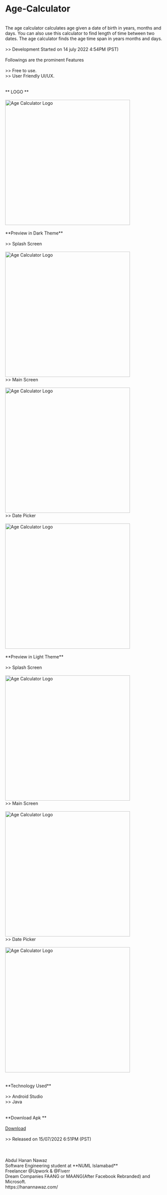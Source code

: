 # Age-Calculator<br/>
<br/>
The age calculator calculates age given a date of birth in years, months and days. You can also use this calculator to find length of time between two dates. The age calculator finds the age time span in years months and days.<br/>
<br/>
>> Development Started on 14 july 2022 4:54PM (PST)<br/>
<br/>
Followings are the prominent Features<br/>
<br/>
>> Free to use. <br/>
>> User Friendly UI/UX. <br/>
<br/>
<br/>
** LOGO **<br/>
<br/>
<img src="https://user-images.githubusercontent.com/93150331/178977494-19890ce0-0198-4b33-b8cb-c9d15f79e585.png" alt="Age Calculator Logo" width="400px" height="400px"/>
<br/>
<br/>
**Preview in Dark Theme** <br/>
<br/>
>> Splash Screen <br/><br/>
<img src="https://user-images.githubusercontent.com/93150331/179232942-4d9404ed-db65-4f2c-85b3-96f54318d4ee.jpeg" alt="Age Calculator Logo" width="400px" height="400px"/>
<br/>
>> Main Screen <br/><br/>
<img src="https://user-images.githubusercontent.com/93150331/179232941-9e8a8393-13ae-4ee4-b0b0-9af271c08395.jpeg" alt="Age Calculator Logo" width="400px" height="400px"/>
<br/>
>> Date Picker <br/><br/>
<img src="https://user-images.githubusercontent.com/93150331/179232940-7d7a3176-6b0e-4b73-adb3-f8907cb17dad.jpeg" alt="Age Calculator Logo" width="400px" height="400px"/>
<br/>
<br/>
**Preview in Light Theme** <br/>
<br/>
>> Splash Screen <br/><br/>
<img src="https://user-images.githubusercontent.com/93150331/179232938-d6468531-adbb-4648-99e7-0a25623c017a.jpeg" alt="Age Calculator Logo" width="400px" height="400px"/>
<br/>
>> Main Screen <br/><br/>
<img src="https://user-images.githubusercontent.com/93150331/179232937-8de345b5-059d-474c-aae2-fb7d1376ed34.jpeg" alt="Age Calculator Logo" width="400px" height="400px"/>
<br/>
>> Date Picker <br/><br/>
<img src="https://user-images.githubusercontent.com/93150331/179232931-63e2a0a5-8c7b-498e-be27-186b28bf2ecc.jpeg" alt="Age Calculator Logo" width="400px" height="400px"/>
<br/>
<br/>
<br/>
**Technology Used**<br/>
<br/>
>> Android Studio<br/>
>> Java<br/>
<br/>
<br/>
**Download Apk ** <br/>
<br/>
<a href="https://github.com/Hanan-Nawaz/AgeCalculator/blob/main/AgeCalculator.apk" download="https://github.com/Hanan-Nawaz/AgeCalculator/blob/main/AgeCalculator.apk"> Download </a>
<br/>
<br/>
>> Released on 15/07/2022 6:51PM (PST) <br/>
<br/>
<br/>
<br/>
Abdul Hanan Nawaz<br/>
Software Engineering student at **NUML Islamabad**<br/>
Freelancer @Upwork & @Fiverr<br/>
Dream Companies FAANG or MAANG(After Facebook Rebranded) and Microsoft.<br/>
https://hanannawaz.com/ <br/>






